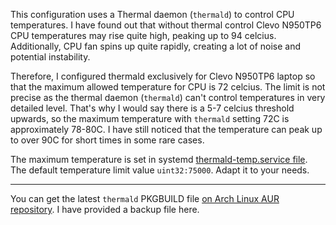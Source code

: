 This configuration uses a Thermal daemon (`thermald`) to control CPU temperatures. I have found out that without thermal control Clevo N950TP6 CPU temperatures may rise quite high, peaking up to 94 celcius. Additionally, CPU fan spins up quite rapidly, creating a lot of noise and potential instability.

Therefore, I configured thermald exclusively for Clevo N950TP6 laptop so that the maximum allowed temperature for CPU is 72 celcius. The limit is not precise as the thermal daemon (`thermald`) can't control temperatures in very detailed level. That's why I would say there is a 5-7 celcius threshold upwards, so the maximum temperature with `thermald` setting 72C is approximately 78-80C. I have still noticed that the temperature can peak up to over 90C for short times in some rare cases.

The maximum temperature is set in systemd [thermald-temp.service file](thermald-temp.service). The default temperature limit value `uint32:75000`. Adapt it to your needs.

----------

You can get the latest `thermald` PKGBUILD file [on Arch Linux AUR repository](https://aur.archlinux.org/packages/thermald/). I have provided a backup file here.
